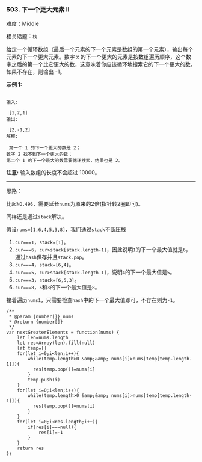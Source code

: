 ### 503. 下一个更大元素 II

难度：Middle

相关话题：`栈`

给定一个循环数组（最后一个元素的下一个元素是数组的第一个元素），输出每个元素的下一个更大元素。数字 x 的下一个更大的元素是按数组遍历顺序，这个数字之后的第一个比它更大的数，这意味着你应该循环地搜索它的下一个更大的数。如果不存在，则输出 -1。



**示例 1:** 





```

输入:

 [1,2,1]
输出:

 [2,-1,2]
解释:

 第一个 1 的下一个更大的数是 2；
数字 2 找不到下一个更大的数； 
第二个 1 的下一个最大的数需要循环搜索，结果也是 2。

```


**注意:**  输入数组的长度不会超过 10000。




-----

思路：

比起`NO.496`，需要延长`nums`为原来的2倍(指针转2圈即可)。

同样还是通过`stack`解决。

假设`nums=[1,6,4,5,3,8]`，我们通过`stack`不断压栈

1. `cur===1`，`stack=[1]`。
2. `cur===6`，`cur>stack[stack.length-1]`，因此说明`1`的下一个最大值就是`6`，通过`hash`保存并且`stack.pop`。
3. `cur===4`，`stack=[6,4]`。
4. `cur===5`，`cur>stack[stack.length-1]`，说明`4`的下一个最大值是`5`。
5. `cur===3`，`stack=[6,5,3]`。
6. `cur===8`，`5`和`3`的下一个最大值是`8`。

接着遍历`nums1`，只需要检查`hash`中的下一个最大值即可，不存在则为`-1`。


```
/**
 * @param {number[]} nums
 * @return {number[]}
 */
var nextGreaterElements = function(nums) {
    let len=nums.length
    let res=Array(len).fill(null)
    let temp=[]
    for(let i=0;i<len;i++){
        while(temp.length>0 &amp;&amp; nums[i]>nums[temp[temp.length-1]]){
          res[temp.pop()]=nums[i]
        }
        temp.push(i)
    }
    for(let i=0;i<len;i++){
        while(temp.length>0 &amp;&amp; nums[i]>nums[temp[temp.length-1]]){
          res[temp.pop()]=nums[i]
        }
    }    
    for(let i=0;i<res.length;i++){
        if(res[i]===null){
            res[i]=-1
        }
    }
    return res
};




```

